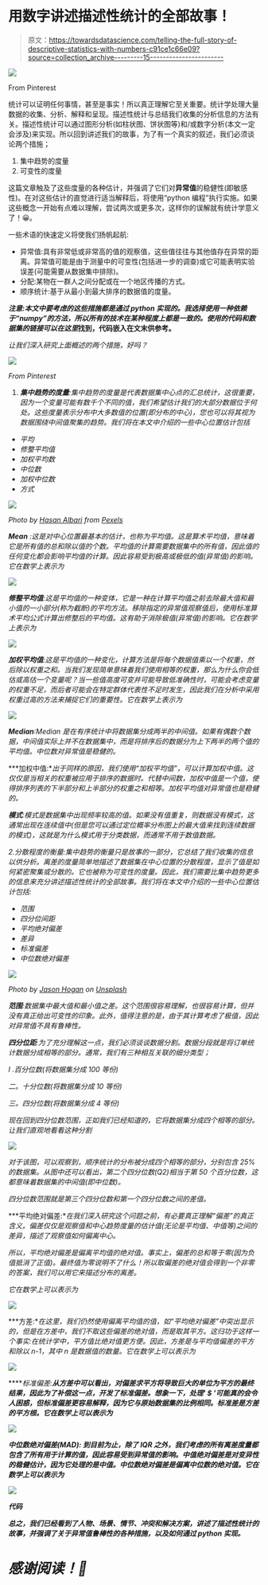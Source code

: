 # 用数字讲述描述性统计的全部故事！

> 原文：<https://towardsdatascience.com/telling-the-full-story-of-descriptive-statistics-with-numbers-c91ce1c66e09?source=collection_archive---------15----------------------->

![](img/318ab2c6dc83fbac48db61ef597c0e28.png)

From Pinterest

统计可以证明任何事情，甚至是事实！所以真正理解它至关重要。统计学处理大量数据的收集、分析、解释和呈现。描述性统计与总结我们收集的分析信息的方法有关。描述性统计可以通过图形分析(如柱状图、饼状图等)和/或数字分析(本文一定会涉及)来实现。所以回到讲述我们的故事，为了有一个真实的叙述，我们必须谈论两个措施；

1.  集中趋势的度量
2.  可变性的度量

这篇文章触及了这些度量的各种估计，并强调了它们对**异常值**的稳健性(即敏感性)。在对这些估计的直觉进行适当解释后，将使用“python 编程”执行实施。如果这些概念一开始有点难以理解，尝试两次或更多次，这样你的误解就有统计学意义了！😀。

一些术语的快速定义将使我们扬帆起航:

*   异常值:具有非常低或非常高的值的观察值，这些值往往与其他值存在异常的距离。异常值可能是由于测量中的可变性(包括进一步的调查)或它可能表明实验误差(可能需要从数据集中排除)。
*   分配:某物在一群人之间分配或在一个地区传播的方式。
*   顺序统计:基于从最小到最大排序的数据值的度量。

***注意:本文中要考虑的这些措施都是通过 python 实现的。我选择使用一种依赖于“numpy”的方法，所以所有的技术在某种程度上都是一致的。使用的代码和数据集的链接可以在这里***[](https://github.com/codebrain001/California-Housing-Project)****找到，代码嵌入在文末供参考。****

*让我们深入研究上面概述的两个措施，好吗？*

*![](img/6599bac2bd033f2d6275cf586949a140.png)*

*From Pinterest*

1.  ***集中趋势的度量**:集中趋势的度量是代表数据集中心点的汇总统计，这很重要，因为一个变量可能有数千个不同的值，我们希望估计我们的大部分数据位于何处。这些度量表示分布中大多数值的位置(即分布的中心)，您也可以将其视为数据围绕中间值聚集的趋势。我们将在本文中介绍的一些中心位置估计包括*

*   *平均*
*   *修整平均值*
*   *加权平均数*
*   *中位数*
*   *加权中位数*
*   *方式*

*![](img/91ea4f8577ac93e680218a5ff735e725.png)*

*Photo by [Hasan Albari](https://www.pexels.com/@hasanalbari?utm_content=attributionCopyText&utm_medium=referral&utm_source=pexels) from [Pexels](https://www.pexels.com/photo/close-up-photo-of-dart-pins-on-dartboard-1424745/?utm_content=attributionCopyText&utm_medium=referral&utm_source=pexels)*

***Mean** :这是对中心位置最基本的估计，也称为平均值。这是算术平均值，意味着它是所有值的总和除以值的个数。平均值的计算需要数据集中的所有值，因此值的任何变化都会影响平均值的计算。因此容易受到极高或极低的值(异常值)的影响。它在数学上表示为*

*![](img/201a445fa38c528d54debcc8e3cccf44.png)*

***修整平均值**:这是平均值的一种变体，它是一种在计算平均值之前去除最大值和最小值的一小部分(称为截断)的平均方法。移除指定的异常值观察值后，使用标准算术平均公式计算出修整后的平均值。这有助于消除极值(异常值)的影响。它在数学上表示为*

*![](img/4e19ef43c6b21ad1676356b9e03d201e.png)*

***加权平均值**:这是平均值的一种变化，计算方法是将每个数据值乘以一个权重，然后除以权重之和。当我们发现简单意味着我们使用相等的权重，那么为什么你会低估或高估一个变量呢？当一些值高度可变并可能导致低准确性时，可能会考虑变量的权重不足，而后者可能会在特定群体代表性不足时发生，因此我们在分析中采用权重过高的方法来捕捉它们的重要性。它在数学上表示为*

*![](img/ddc6b810fe268ade9b45f4f1b4a00329.png)*

***Median**:Median 是在有序统计中将数据集分成两半的中间值。如果有偶数个数据，中间值实际上并不在数据集中，而是将排序后的数据分为上下两半的两个值的平均值。中位数对异常值是稳健的。*

***加权中值:**出于同样的原因，我们使用“加权平均值”，可以计算加权中值。这仅仅是当相关的权重被应用于排序的数据时。代替中间数，加权中值是一个值，使得排序列表的下半部分和上半部分的权重之和相等。加权平均值对异常值也是稳健的。*

***模式**:模式是数据集中出现频率较高的值。如果没有值重复，则数据没有模式，这通常出现在连续值中(但是您可以通过定位概率分布图上的最大值来找到连续数据的模式)，这就是为什么模式用于分类数据，而通常不用于数值数据。*

*2.分散程度的衡量:集中趋势的衡量只是故事的一部分，它总结了我们收集的信息以供分析。离差的度量简单地描述了数据集在中心位置的分散程度，显示了值是如何紧密聚集或分散的。它也被称为可变性的度量。因此，我们需要比集中趋势更多的信息来充分讲述描述性统计的全部故事。我们将在本文中介绍的一些中心位置估计包括:*

*   *范围*
*   *四分位间距*
*   *平均绝对偏差*
*   *差异*
*   *标准偏差*
*   *中位数绝对偏差*

*![](img/7d3c763ca6e553e3e6f1ed269ea4e9f7.png)*

*Photo by [Jason Hogan](https://unsplash.com/@jasonhogan?utm_source=medium&utm_medium=referral) on [Unsplash](https://unsplash.com?utm_source=medium&utm_medium=referral)*

***范围**:数据集中最大值和最小值之差。这个范围很容易理解，也很容易计算，但并没有真正给出可变性的印象。此外，值得注意的是，由于其计算考虑了极值，因此对异常值不具有鲁棒性。*

***四分位距**:为了充分理解这一点，我们必须谈谈数据分割。数据分段就是将订单统计数据分成相等的部分。通常，我们有三种相互关联的细分类型；*

*I .百分位数(将数据集分成 100 等份)*

*二。十分位数(将数据集分成 10 等份)*

*三。四分位数(将数据集分成 4 等份)*

*现在回到四分位数范围，正如我们已经知道的，它将数据集分成四个相等的部分。让我们直观地看看这种分割*

*![](img/82c77f198b6fc0e0f487f1ab83d8d9a1.png)*

*对于该图，可以观察到，顺序统计的分布被分成四个相等的部分，分别包含 25%的数据集。从图中还可以看出，第二个四分位数(Q2)相当于第 50 个百分位数，这都意味着数据集的中间值(即中位数)。*

*四分位数范围就是第三个四分位数和第一个四分位数之间的差值。*

***平均绝对偏差:**在我们深入研究这个问题之前，有必要真正理解“偏差”的真正含义。偏差仅仅是观察值和中心趋势度量的估计值(无论是平均值、中值等)之间的差异，描述了观察值如何偏离中心。*

*所以，平均绝对偏差是偏离平均值的绝对值。事实上，偏差的总和等于零(因为负值抵消了正值)。最终值为零说明不了什么！所以取偏差的绝对值会得到一个非零的答案，我们可以用它来描述分布的离差。*

*它在数学上可以表示为*

*![](img/e27080015da0a5c4b65d24bceebe88b4.png)*

***方差:**在这里，我们仍然使用偏离平均值的值，如“平均绝对偏差”中突出显示的，但是在方差中，我们不取这些偏差的绝对值，而是取其平方。这归功于这样一个事实:在统计学中，平方值比绝对值更方便。因此，方差是与平均值偏差的平方和除以 n-1，其中 n 是数据值的数量。它在数学上可以表示为*

*![](img/f53dc49f065add20e2c58b6c1627c7e5.png)*

*****标准偏差:**从方差中可以看出，对偏差求平方将导致巨大的单位为平方的最终结果，因此为了补偿这一点，开发了标准偏差。想象一下，处理' $ '可能真的会令人困惑，但标准偏差更容易解释，因为它与原始数据集的比例相同。标准差是方差的平方根。它在数学上可以表示为***

***![](img/183f74e62a332614374b15bb453243a5.png)***

*****中位数绝对偏差(MAD):** 到目前为止，除了 IQR 之外，我们考虑的所有离差度量都包含了所有用于计算的值，因此容易受到异常值的影响。中值绝对偏差是对变异性的稳健估计，因为它处理的是中值。中位数绝对偏差是偏离中位数的绝对值。它在数学上可以表示为***

***![](img/76c846b8470054aeaa941959e7ac6f92.png)***

*****代码*****

***总之，我们已经看到了人物、场景、情节、冲突和解决方案，讲述了描述性统计的故事，并强调了关于异常值鲁棒性的各种措施，以及如何通过 python 实现。***

# *****感谢阅读！🙌*****